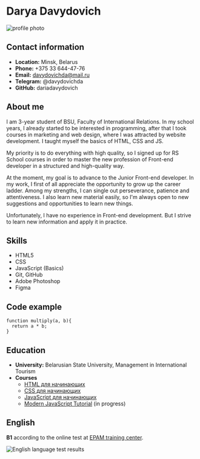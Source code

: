 # Darya Davydovich 
![profile photo](https://psv4.userapi.com/c240331/u348616390/docs/d18/c4467ea0b978/photo.png?extra=10uyKLHfUqPs_JSe6H56yeIG3Ev_442bmc9HBaMLUXdxHlzx5S9IT9ZFw_Kus1U04yZLHH7WNDQEXHj1PEKDd5Pdgj543GUoz8TI-QPrPMiJCbmhXNv8-ePdbtg9tSkbpBH2CJpKD_eqF-9O2HhKI92v)

## Contact information
- **Location:** Minsk, Belarus
- **Phone:** +375 33 644-47-76
- **Email:** davydovichda@mail.ru
- **Telegram:** @davydovichda
- **GitHub:** dariadavydovich
 
## About me
I am 3-year student of BSU, Faculty of International Relations. In my school years, I already started to be interested in programming, after that I took courses in marketing and web design, where I was attracted by website development. I taught myself the basics of HTML, CSS and JS.

My priority is to do everything with high quality, so I signed up for RS School courses in order to master the new profession of Front-end developer in a structured and high-quality way.

At the moment, my goal is to advance to the Junior Front-end developer. In my work, I first of all appreciate the opportunity to grow up the career ladder.
Among my strengths, I can single out perseverance, patience and attentiveness. I also learn new material easily, so I'm always open to new suggestions and opportunities to learn new things.

Unfortunately, I have no experience in Front-end development. But I strive to learn new information and apply it in practice.

## Skills
- HTML5
- CSS
- JavaScript (Basics)
- Git, GitHub
- Adobe Photoshop
- Figma

## Code example
```
function multiply(a, b){
  return a * b;
}
```

## Education
- **University:** Belarusian State University, Management in International Tourism
- **Courses**
  - [HTML для начинающих](https://ru.code-basics.com/languages/html)
  - [CSS для начинающих](https://ru.code-basics.com/languages/css)
  - [JavaScript для начинающих](https://ru.code-basics.com/languages/javascript)
  - [Modern JavaScript Tutorial](https://learn.javascript.ru/) (in progress)

## English
**B1** according to the online test at [EPAM training center](https://training.by/#!/Home?lang=ru).

![English language test results](https://psv4.userapi.com/c505536/u348616390/docs/d36/f7844a51d8f3/english.png?extra=gvZ1CTEHQd8MMyCeyLHThT6ULaHVKNaQiPA6jU_WaZB3lvTHITA-JafXvozNEWzPXNL-4ua2JOcmsnuC9C0fSI8CcA6IEccB4oKb9_AqGx-0HkrSubTca1OOJbQZS3Oz1xFIuYskxJBkpPDompXzSfPd)
